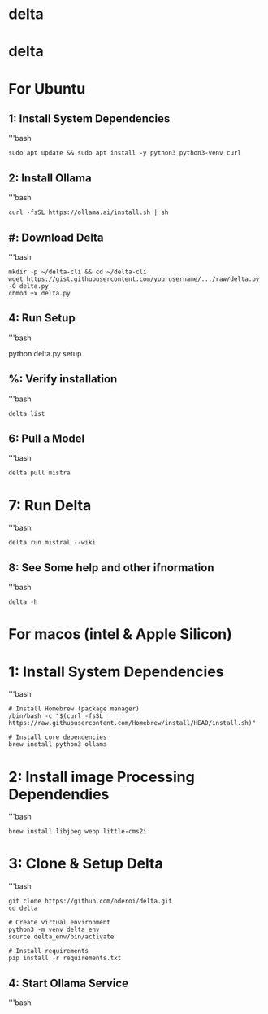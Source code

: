 # delta

# delta

# For Ubuntu

## 1: Install System Dependencies

'''bash

    sudo apt update && sudo apt install -y python3 python3-venv curl

## 2: Install Ollama

'''bash 

    curl -fsSL https://ollama.ai/install.sh | sh

## #: Download Delta

'''bash

    mkdir -p ~/delta-cli && cd ~/delta-cli
    wget https://gist.githubusercontent.com/yourusername/.../raw/delta.py -O delta.py
    chmod +x delta.py

## 4: Run Setup

'''bash

   python delta.py setup

## %: Verify installation

'''bash

    delta list

## 6: Pull a Model

'''bash

    delta pull mistra

# 7: Run Delta

'''bash

    delta run mistral --wiki

## 8: See Some help and other ifnormation

 '''bash
 
    delta -h


# For macos (intel & Apple Silicon)

# 1: Install System Dependencies

'''bash

    # Install Homebrew (package manager)
    /bin/bash -c "$(curl -fsSL https://raw.githubusercontent.com/Homebrew/install/HEAD/install.sh)"

    # Install core dependencies
    brew install python3 ollama

# 2: Install image Processing Dependendies

'''bash

    brew install libjpeg webp little-cms2i

# 3: Clone & Setup Delta

'''bash

    git clone https://github.com/oderoi/delta.git
    cd delta

    # Create virtual environment
    python3 -m venv delta_env
    source delta_env/bin/activate

    # Install requirements
    pip install -r requirements.txt

## 4: Start Ollama Service

'''bash
    
